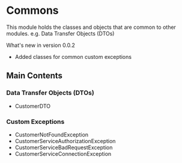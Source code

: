 # Commons

This module holds the classes and objects that are common to other modules. e.g. Data Transfer Objects (DTOs)

What's new in version 0.0.2  
* Added classes for common custom exceptions

## Main Contents

### Data Transfer Objects (DTOs)
* CustomerDTO

### Custom Exceptions
* CustomerNotFoundException
* CustomerServiceAuthorizationException
* CustomerServiceBadRequestException
* CustomerServiceConnectionException

